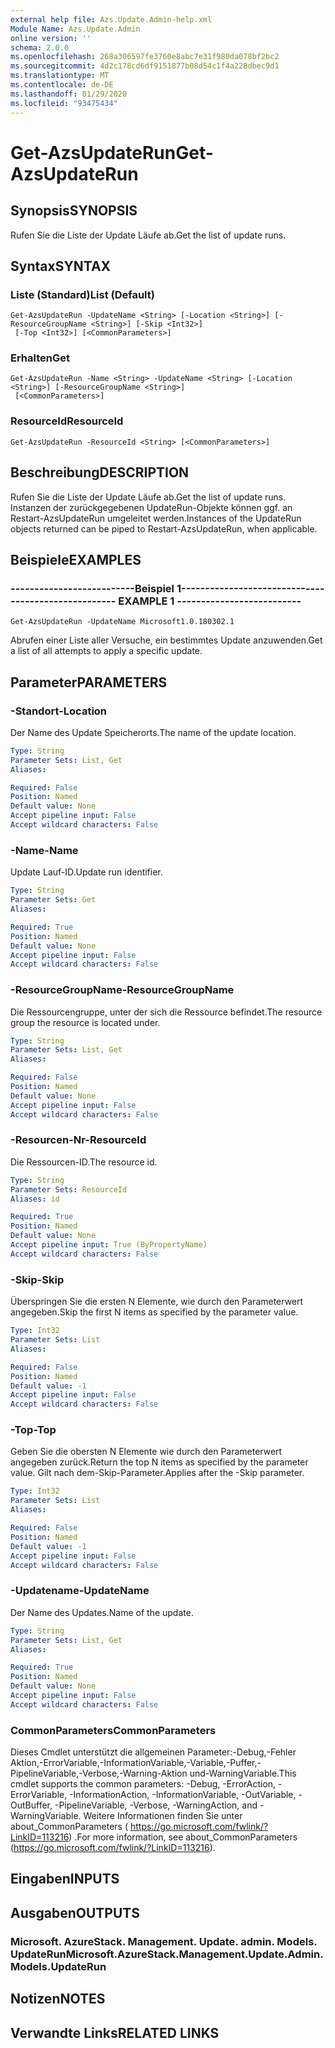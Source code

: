 ```yaml
---
external help file: Azs.Update.Admin-help.xml
Module Name: Azs.Update.Admin
online version: ''
schema: 2.0.0
ms.openlocfilehash: 268a306597fe3760e8abc7e31f980da078bf2bc2
ms.sourcegitcommit: 4d2c178cd6df9151877b08d54c1f4a228dbec9d1
ms.translationtype: MT
ms.contentlocale: de-DE
ms.lasthandoff: 01/29/2020
ms.locfileid: "93475434"
---
```

# <span data-ttu-id="f490e-101">Get-AzsUpdateRun</span><span class="sxs-lookup"><span data-stu-id="f490e-101">Get-AzsUpdateRun</span></span>

## <span data-ttu-id="f490e-102">Synopsis</span><span class="sxs-lookup"><span data-stu-id="f490e-102">SYNOPSIS</span></span>
<span data-ttu-id="f490e-103">Rufen Sie die Liste der Update Läufe ab.</span><span class="sxs-lookup"><span data-stu-id="f490e-103">Get the list of update runs.</span></span>

## <span data-ttu-id="f490e-104">Syntax</span><span class="sxs-lookup"><span data-stu-id="f490e-104">SYNTAX</span></span>

### <span data-ttu-id="f490e-105">Liste (Standard)</span><span class="sxs-lookup"><span data-stu-id="f490e-105">List (Default)</span></span>
```
Get-AzsUpdateRun -UpdateName <String> [-Location <String>] [-ResourceGroupName <String>] [-Skip <Int32>]
 [-Top <Int32>] [<CommonParameters>]
```

### <span data-ttu-id="f490e-106">Erhalten</span><span class="sxs-lookup"><span data-stu-id="f490e-106">Get</span></span>
```
Get-AzsUpdateRun -Name <String> -UpdateName <String> [-Location <String>] [-ResourceGroupName <String>]
 [<CommonParameters>]
```

### <span data-ttu-id="f490e-107">ResourceId</span><span class="sxs-lookup"><span data-stu-id="f490e-107">ResourceId</span></span>
```
Get-AzsUpdateRun -ResourceId <String> [<CommonParameters>]
```

## <span data-ttu-id="f490e-108">Beschreibung</span><span class="sxs-lookup"><span data-stu-id="f490e-108">DESCRIPTION</span></span>
<span data-ttu-id="f490e-109">Rufen Sie die Liste der Update Läufe ab.</span><span class="sxs-lookup"><span data-stu-id="f490e-109">Get the list of update runs.</span></span> <span data-ttu-id="f490e-110">Instanzen der zurückgegebenen UpdateRun-Objekte können ggf. an Restart-AzsUpdateRun umgeleitet werden.</span><span class="sxs-lookup"><span data-stu-id="f490e-110">Instances of the UpdateRun objects returned can be piped to Restart-AzsUpdateRun, when applicable.</span></span>

## <span data-ttu-id="f490e-111">Beispiele</span><span class="sxs-lookup"><span data-stu-id="f490e-111">EXAMPLES</span></span>

### <span data-ttu-id="f490e-112">--------------------------Beispiel 1--------------------------</span><span class="sxs-lookup"><span data-stu-id="f490e-112">-------------------------- EXAMPLE 1 --------------------------</span></span>
```
Get-AzsUpdateRun -UpdateName Microsoft1.0.180302.1
```

<span data-ttu-id="f490e-113">Abrufen einer Liste aller Versuche, ein bestimmtes Update anzuwenden.</span><span class="sxs-lookup"><span data-stu-id="f490e-113">Get a list of all attempts to apply a specific update.</span></span>

## <span data-ttu-id="f490e-114">Parameter</span><span class="sxs-lookup"><span data-stu-id="f490e-114">PARAMETERS</span></span>

### <span data-ttu-id="f490e-115">-Standort</span><span class="sxs-lookup"><span data-stu-id="f490e-115">-Location</span></span>
<span data-ttu-id="f490e-116">Der Name des Update Speicherorts.</span><span class="sxs-lookup"><span data-stu-id="f490e-116">The name of the update location.</span></span>

```yaml
Type: String
Parameter Sets: List, Get
Aliases: 

Required: False
Position: Named
Default value: None
Accept pipeline input: False
Accept wildcard characters: False
```

### <span data-ttu-id="f490e-117">-Name</span><span class="sxs-lookup"><span data-stu-id="f490e-117">-Name</span></span>
<span data-ttu-id="f490e-118">Update Lauf-ID.</span><span class="sxs-lookup"><span data-stu-id="f490e-118">Update run identifier.</span></span>

```yaml
Type: String
Parameter Sets: Get
Aliases: 

Required: True
Position: Named
Default value: None
Accept pipeline input: False
Accept wildcard characters: False
```

### <span data-ttu-id="f490e-119">-ResourceGroupName</span><span class="sxs-lookup"><span data-stu-id="f490e-119">-ResourceGroupName</span></span>
<span data-ttu-id="f490e-120">Die Ressourcengruppe, unter der sich die Ressource befindet.</span><span class="sxs-lookup"><span data-stu-id="f490e-120">The resource group the resource is located under.</span></span>

```yaml
Type: String
Parameter Sets: List, Get
Aliases: 

Required: False
Position: Named
Default value: None
Accept pipeline input: False
Accept wildcard characters: False
```

### <span data-ttu-id="f490e-121">-Resourcen-Nr</span><span class="sxs-lookup"><span data-stu-id="f490e-121">-ResourceId</span></span>
<span data-ttu-id="f490e-122">Die Ressourcen-ID.</span><span class="sxs-lookup"><span data-stu-id="f490e-122">The resource id.</span></span>

```yaml
Type: String
Parameter Sets: ResourceId
Aliases: id

Required: True
Position: Named
Default value: None
Accept pipeline input: True (ByPropertyName)
Accept wildcard characters: False
```

### <span data-ttu-id="f490e-123">-Skip</span><span class="sxs-lookup"><span data-stu-id="f490e-123">-Skip</span></span>
<span data-ttu-id="f490e-124">Überspringen Sie die ersten N Elemente, wie durch den Parameterwert angegeben.</span><span class="sxs-lookup"><span data-stu-id="f490e-124">Skip the first N items as specified by the parameter value.</span></span>

```yaml
Type: Int32
Parameter Sets: List
Aliases: 

Required: False
Position: Named
Default value: -1
Accept pipeline input: False
Accept wildcard characters: False
```

### <span data-ttu-id="f490e-125">-Top</span><span class="sxs-lookup"><span data-stu-id="f490e-125">-Top</span></span>
<span data-ttu-id="f490e-126">Geben Sie die obersten N Elemente wie durch den Parameterwert angegeben zurück.</span><span class="sxs-lookup"><span data-stu-id="f490e-126">Return the top N items as specified by the parameter value.</span></span>
<span data-ttu-id="f490e-127">Gilt nach dem-Skip-Parameter.</span><span class="sxs-lookup"><span data-stu-id="f490e-127">Applies after the -Skip parameter.</span></span>

```yaml
Type: Int32
Parameter Sets: List
Aliases: 

Required: False
Position: Named
Default value: -1
Accept pipeline input: False
Accept wildcard characters: False
```

### <span data-ttu-id="f490e-128">-Updatename</span><span class="sxs-lookup"><span data-stu-id="f490e-128">-UpdateName</span></span>
<span data-ttu-id="f490e-129">Der Name des Updates.</span><span class="sxs-lookup"><span data-stu-id="f490e-129">Name of the update.</span></span>

```yaml
Type: String
Parameter Sets: List, Get
Aliases: 

Required: True
Position: Named
Default value: None
Accept pipeline input: False
Accept wildcard characters: False
```

### <span data-ttu-id="f490e-130">CommonParameters</span><span class="sxs-lookup"><span data-stu-id="f490e-130">CommonParameters</span></span>
<span data-ttu-id="f490e-131">Dieses Cmdlet unterstützt die allgemeinen Parameter:-Debug,-Fehler Aktion,-ErrorVariable,-InformationVariable,-Variable,-Puffer,-PipelineVariable,-Verbose,-Warning-Aktion und-WarningVariable.</span><span class="sxs-lookup"><span data-stu-id="f490e-131">This cmdlet supports the common parameters: -Debug, -ErrorAction, -ErrorVariable, -InformationAction, -InformationVariable, -OutVariable, -OutBuffer, -PipelineVariable, -Verbose, -WarningAction, and -WarningVariable.</span></span> <span data-ttu-id="f490e-132">Weitere Informationen finden Sie unter about_CommonParameters ( https://go.microsoft.com/fwlink/?LinkID=113216) .</span><span class="sxs-lookup"><span data-stu-id="f490e-132">For more information, see about_CommonParameters (https://go.microsoft.com/fwlink/?LinkID=113216).</span></span>

## <span data-ttu-id="f490e-133">Eingaben</span><span class="sxs-lookup"><span data-stu-id="f490e-133">INPUTS</span></span>

## <span data-ttu-id="f490e-134">Ausgaben</span><span class="sxs-lookup"><span data-stu-id="f490e-134">OUTPUTS</span></span>

### <span data-ttu-id="f490e-135">Microsoft. AzureStack. Management. Update. admin. Models. UpdateRun</span><span class="sxs-lookup"><span data-stu-id="f490e-135">Microsoft.AzureStack.Management.Update.Admin.Models.UpdateRun</span></span>

## <span data-ttu-id="f490e-136">Notizen</span><span class="sxs-lookup"><span data-stu-id="f490e-136">NOTES</span></span>

## <span data-ttu-id="f490e-137">Verwandte Links</span><span class="sxs-lookup"><span data-stu-id="f490e-137">RELATED LINKS</span></span>


